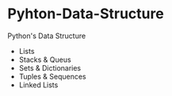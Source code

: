 # Pyhton-Data-Structure
Python's Data Structure
- Lists
- Stacks & Queus
- Sets & Dictionaries
- Tuples & Sequences
- Linked Lists